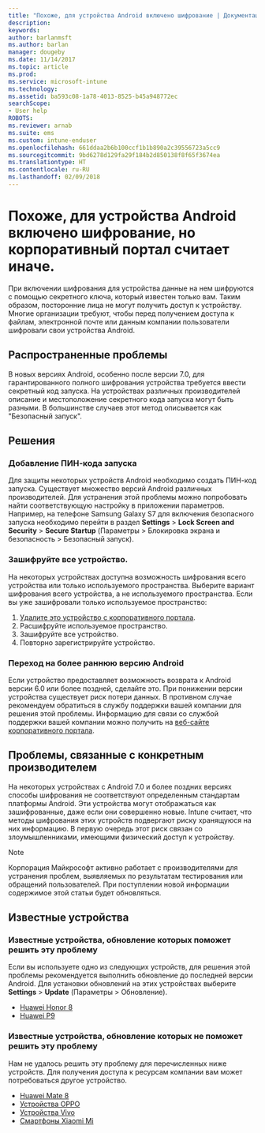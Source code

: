 ```yaml
---
title: "Похоже, для устройства Android включено шифрование | Документация Майкрософт"
description: 
keywords: 
author: barlanmsft
ms.author: barlan
manager: dougeby
ms.date: 11/14/2017
ms.topic: article
ms.prod: 
ms.service: microsoft-intune
ms.technology: 
ms.assetid: ba593c08-1a78-4013-8525-b45a948772ec
searchScope:
- User help
ROBOTS: 
ms.reviewer: arnab
ms.suite: ems
ms.custom: intune-enduser
ms.openlocfilehash: 661ddaa2b6b100ccf1b1b890a2c39556723a5cc9
ms.sourcegitcommit: 9bd6278d129fa29f184b2d850138f8f65f3674ea
ms.translationtype: HT
ms.contentlocale: ru-RU
ms.lasthandoff: 02/09/2018
---
```

# <a name="your-android-device-seems-to-be-encrypted-but-company-portal-says-otherwise"></a>Похоже, для устройства Android включено шифрование, но корпоративный портал считает иначе.

При включении шифрования для устройства данные на нем шифруются с помощью секретного ключа, который известен только вам. Таким образом, посторонние лица не могут получить доступ к устройству. Многие организации требуют, чтобы перед получением доступа к файлам, электронной почте или данным компании пользователи шифровали свои устройства Android.

## <a name="common-issues"></a>Распространенные проблемы

В новых версиях Android, особенно после версии 7.0, для гарантированного полного шифрования устройства требуется ввести секретный код запуска. На устройствах различных производителей описание и местоположение секретного кода запуска могут быть разными. В большинстве случаев этот метод описывается как "Безопасный запуск". 

## <a name="solutions"></a>Решения

### <a name="add-a-startup-pin"></a>Добавление ПИН-кода запуска

Для защиты некоторых устройств Android необходимо создать ПИН-код запуска. Существует множество версий Android различных производителей. Для устранения этой проблемы можно попробовать найти соответствующую настройку в приложении параметров. Например, на телефоне Samsung Galaxy S7 для включения безопасного запуска необходимо перейти в раздел **Settings** > **Lock Screen and Security** > **Secure Startup** (Параметры > Блокировка экрана и безопасность > Безопасный запуск).  

### <a name="encrypt-the-entire-device"></a>Зашифруйте все устройство.

На некоторых устройствах доступна возможность шифрования всего устройства или только используемого пространства. Выберите вариант шифрования всего устройства, а не используемого пространства. Если вы уже зашифровали только используемое пространство:

1. [Удалите это устройство с корпоративного портала](unenroll-your-device-from-intune-android.md).
2. Расшифруйте используемое пространство.
3. Зашифруйте все устройство.
4. Повторно зарегистрируйте устройство.

### <a name="downgrade-your-version-of-android"></a>Переход на более раннюю версию Android

Если устройство предоставляет возможность возврата к Android версии 6.0 или более поздней, сделайте это. При понижении версии устройства существует риск потери данных. В противном случае рекомендуем обратиться в службу поддержки вашей компании для решения этой проблемы. Информацию для связи со службой поддержки вашей компании можно получить на [веб-сайте корпоративного портала](https://portal.manage.microsoft.com#HelpDeskDialog).

## <a name="specific-manufacturer-issues"></a>Проблемы, связанные с конкретным производителем

На некоторых устройствах с Android 7.0 и более поздних версиях способы шифрования не соответствуют определенным стандартам платформы Android. Эти устройства могут отображаться как зашифрованные, даже если они совершенно новые. Intune считает, что методы шифрования этих устройств подвергают риску хранящуюся на них информацию. В первую очередь этот риск связан со злоумышленниками, имеющими физический доступ к устройству.

> [!Note]
> Корпорация Майкрософт активно работает с производителями для устранения проблем, выявляемых по результатам тестирования или обращений пользователей. При поступлении новой информации содержимое этой статьи будет обновляться. 

## <a name="known-devices"></a>Известные устройства

### <a name="known-devices-that-can-be-updated-to-fix-this-issue"></a>Известные устройства, обновление которых поможет решить эту проблему

Если вы используете одно из следующих устройств, для решения этой проблемы рекомендуется выполнить обновление до последней версии Android. Для установки обновлений на этих устройствах выберите **Settings** > **Update** (Параметры > Обновление). 

- [Huawei Honor 8](https://consumer.huawei.com/us/support/phones/honor-8/)
- [Huawei P9](http://consumer.huawei.com/en/phones/p9/)

### <a name="known-devices-that-currently-cannot-be-updated-to-fix-this-issue"></a>Известные устройства, обновление которых не поможет решить эту проблему

Нам не удалось решить эту проблему для перечисленных ниже устройств. Для получения доступа к ресурсам компании вам может потребоваться другое устройство. 

- [Huawei Mate 8](https://consumer.huawei.com/en/mobile-phones/mate8/index.htm)
- [Устройства OPPO](http://www.oppo.com/en/smartphones)
- [Устройства Vivo](https://www.vivo.co.in)
- [Смартфоны Xiaomi Mi](https://xiaomi-mi.com/mi-smartphones/)
